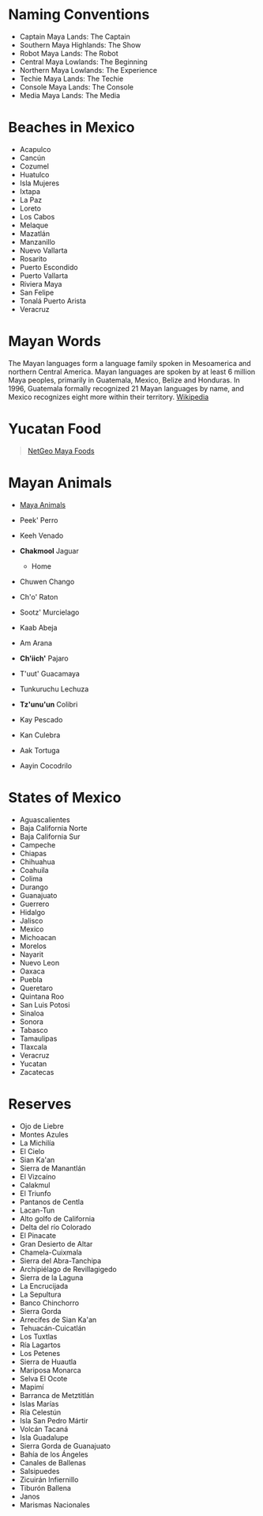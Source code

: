# Naming Conventions

- Captain Maya Lands: The Captain
- Southern Maya Highlands: The Show
- Robot Maya Lands: The Robot
- Central Maya Lowlands: The Beginning
- Northern Maya Lowlands: The Experience
- Techie Maya Lands: The Techie
- Console Maya Lands: The Console
- Media Maya Lands: The Media

# Beaches in Mexico

- Acapulco
- Cancún
- Cozumel
- Huatulco
- Isla Mujeres
- Ixtapa
- La Paz
- Loreto
- Los Cabos
- Melaque
- Mazatlán
- Manzanillo
- Nuevo Vallarta
- Rosarito
- Puerto Escondido
- Puerto Vallarta
- Riviera Maya
- San Felipe
- Tonalá Puerto Arista
- Veracruz

# Mayan Words

The Mayan languages form a language family spoken in Mesoamerica and northern Central America. Mayan languages are spoken by at least 6 million Maya peoples, primarily in Guatemala, Mexico, Belize and Honduras. In 1996, Guatemala formally recognized 21 Mayan languages by name, and Mexico recognizes eight more within their territory. [Wikipedia](https://en.wikipedia.org/wiki/Mayan_languages)

# Yucatan Food

> [NetGeo Maya Foods](http://www.nationalgeographic.com/travel/top-10/maya-foods/)

# Mayan Animals

- [Maya Animals](http://www.native-languages.org/maya_animals.htm)

- Peek' Perro
- Keeh Venado
- __Chakmool__ Jaguar
  - Home
- Chuwen Chango
- Ch'o' Raton
- Sootz' Murcielago
- Kaab Abeja
- Am Arana
- __Ch'iich'__ Pajaro
- T'uut' Guacamaya
- Tunkuruchu Lechuza
- __Tz'unu'un__ Colibri
- Kay Pescado
- Kan Culebra
- Aak Tortuga
- Aayin Cocodrilo

# States of Mexico

- Aguascalientes
- Baja California Norte
- Baja California Sur
- Campeche
- Chiapas
- Chihuahua
- Coahuila
- Colima
- Durango
- Guanajuato
- Guerrero
- Hidalgo
- Jalisco
- Mexico
- Michoacan
- Morelos
- Nayarit
- Nuevo Leon
- Oaxaca
- Puebla
- Queretaro
- Quintana Roo
- San Luis Potosi
- Sinaloa
- Sonora
- Tabasco
- Tamaulipas
- Tlaxcala
- Veracruz
- Yucatan
- Zacatecas



# Reserves

- Ojo de Liebre
- Montes Azules
- La Michilía
- El Cielo
- Sian Ka'an
- Sierra de Manantlán
- El Vizcaíno
- Calakmul 
- El Triunfo
- Pantanos de Centla
- Lacan-Tun
- Alto golfo de California
- Delta del río Colorado
- El Pinacate
- Gran Desierto de Altar
- Chamela-Cuixmala
- Sierra del Abra-Tanchipa
- Archipiélago de Revillagigedo
- Sierra de la Laguna
- La Encrucijada
- La Sepultura
- Banco Chinchorro
- Sierra Gorda
- Arrecifes de Sian Ka'an
- Tehuacán-Cuicatlán
- Los Tuxtlas
- Ría Lagartos
- Los Petenes
- Sierra de Huautla
- Mariposa Monarca
- Selva El Ocote
- Mapimí
- Barranca de Metztitlán
- Islas Marías
- Ría Celestún
- Isla San Pedro Mártir
- Volcán Tacaná
- Isla Guadalupe
- Sierra Gorda de Guanajuato
- Bahía de los Ángeles
- Canales de Ballenas
- Salsipuedes
- Zicuirán Infiernillo
- Tiburón Ballena
- Janos
- Marismas Nacionales

